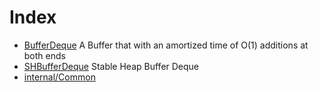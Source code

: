 # Index

* [BufferDeque](BufferDeque.md) A Buffer that with an amortized time of O(1) additions at both ends
* [SHBufferDeque](SHBufferDeque.md) Stable Heap Buffer Deque
* [internal/Common](internal/Common.md) 
